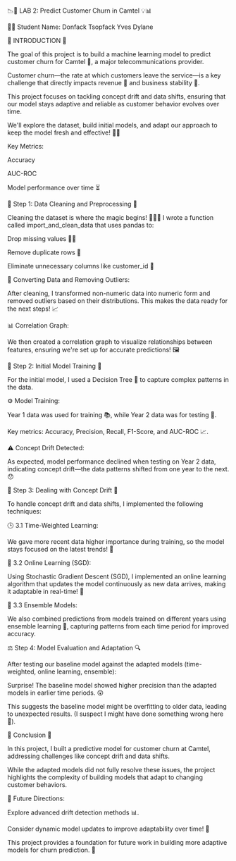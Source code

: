 📉🔮 LAB 2: Predict Customer Churn in Camtel 💡📊

🧑‍🎓 Student Name: Donfack Tsopfack Yves Dylane


🌟 INTRODUCTION 🌟

The goal of this project is to build a machine learning model to predict customer churn for Camtel 📡, a major telecommunications provider. 

Customer churn—the rate at which customers leave the service—is a key challenge that directly impacts revenue 💸 and business stability 🏢.

This project focuses on tackling concept drift and data shifts, ensuring that our model stays adaptive and reliable as customer behavior evolves over time. 

We'll explore the dataset, build initial models, and adapt our approach to keep the model fresh and effective! 🌱💡


Key Metrics:


Accuracy

AUC-ROC

Model performance over time ⏳


🧹 Step 1: Data Cleaning and Preprocessing 🧼

Cleaning the dataset is where the magic begins! 🧙‍♂️✨ I wrote a function called import_and_clean_data that uses pandas to:

Drop missing values 🙅‍♂️

Remove duplicate rows 🔄

Eliminate unnecessary columns like customer_id 🧾

🔄 Converting Data and Removing Outliers:

After cleaning, I transformed non-numeric data into numeric form and removed outliers based on their distributions. This makes the data ready for the next steps! 📈


📊 Correlation Graph:

We then created a correlation graph to visualize relationships between features, ensuring we're set up for accurate predictions! 🖼️


🌱 Step 2: Initial Model Training 🎯

For the initial model, I used a Decision Tree 🌳 to capture complex patterns in the data.


⚙️ Model Training:

Year 1 data was used for training 📚, while Year 2 data was for testing 🧪.

Key metrics: Accuracy, Precision, Recall, F1-Score, and AUC-ROC 📈.


⚠️ Concept Drift Detected:

As expected, model performance declined when testing on Year 2 data, indicating concept drift—the data patterns shifted from one year to the next. 😯


🧠 Step 3: Dealing with Concept Drift 🧠

To handle concept drift and data shifts, I implemented the following techniques:


🕒 3.1 Time-Weighted Learning:

We gave more recent data higher importance during training, so the model stays focused on the latest trends! 📅


🔄 3.2 Online Learning (SGD):

Using Stochastic Gradient Descent (SGD), I implemented an online learning algorithm that updates the model continuously as new data arrives, making it adaptable in real-time! 🚀


🤝 3.3 Ensemble Models:

We also combined predictions from models trained on different years using ensemble learning 🧩, capturing patterns from each time period for improved accuracy.


⚖️ Step 4: Model Evaluation and Adaptation 🔍

After testing our baseline model against the adapted models (time-weighted, online learning, ensemble):


Surprise! The baseline model showed higher precision than the adapted models in earlier time periods. 😲

This suggests the baseline model might be overfitting to older data, leading to unexpected results. (I suspect I might have done something wrong here 🧐).


🔮 Conclusion 🏁

In this project, I built a predictive model for customer churn at Camtel, addressing challenges like concept drift and data shifts. 

While the adapted models did not fully resolve these issues, the project highlights the complexity of building models that adapt to changing customer behaviors.


🌱 Future Directions:

Explore advanced drift detection methods 📊.

Consider dynamic model updates to improve adaptability over time! 🚀

This project provides a foundation for future work in building more adaptive models for churn prediction. 🌟

